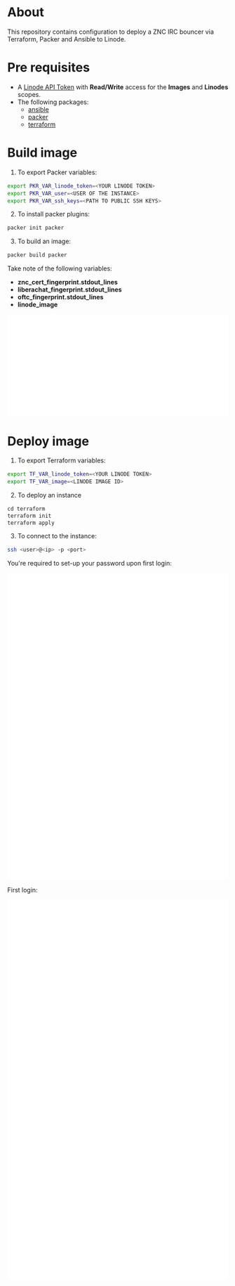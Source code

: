 # About

This repository contains configuration to deploy a ZNC IRC bouncer via Terraform, Packer and Ansible to Linode.

# Pre requisites

- A [Linode API Token](https://www.linode.com/docs/products/tools/linode-api/guides/get-access-token/) with **Read/Write** access for the **Images** and **Linodes** scopes.
- The following packages:
  - [ansible](https://archlinux.org/packages/community/any/ansible/)
  - [packer](https://archlinux.org/packages/community/x86_64/packer/)
  - [terraform](https://archlinux.org/packages/community/x86_64/terraform/)

# Build image

1. To export Packer variables:

```bash
export PKR_VAR_linode_token=<YOUR LINODE TOKEN>
export PKR_VAR_user=<USER OF THE INSTANCE>
export PKR_VAR_ssh_keys=<PATH TO PUBLIC SSH KEYS>

```

2. To install packer plugins:

```bash
packer init packer
```

3. To build an image:

```bash
packer build packer
```

Take note of the following variables:

- **znc_cert_fingerprint.stdout_lines**
- **liberachat_fingerprint.stdout_lines**
- **oftc_fingerprint.stdout_lines**
- **linode_image**

<div align="center">

![Screenshot of Ansible's output showing three certificate variables ](img/fingerprints.svg)

</div>

# Deploy image

1. To export Terraform variables:

```bash
export TF_VAR_linode_token=<YOUR LINODE TOKEN>
export TF_VAR_image=<LINODE IMAGE ID>
```

2. To deploy an instance

```
cd terraform
terraform init
terraform apply
```

3. To connect to the instance:

```bash
ssh <user>@<ip> -p <port>
```

You're required to set-up your password upon first login:

<div align="center">

![Terminal showing how to set password of the instance user](img/set-password.svg)

</div>

First login:

<div align="center">

![Terminal showing the first SSH login](img/first-login.svg)

</div>

